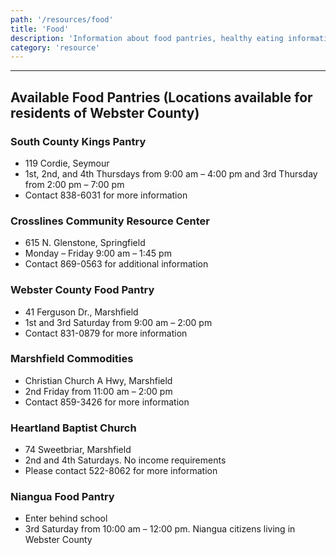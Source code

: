 ```yaml
---
path: '/resources/food'
title: 'Food'
description: 'Information about food pantries, healthy eating information, and other food related resources such as food sensory therapies.'
category: 'resource'
---
```


***

## Available Food Pantries (Locations available for residents of Webster County)

### South County Kings Pantry
- 119 Cordie, Seymour
- 1st, 2nd, and 4th Thursdays from 9:00 am – 4:00 pm and 3rd Thursday from 2:00 pm – 7:00 pm
- Contact 838-6031 for more information

### Crosslines Community Resource Center
- 615 N. Glenstone, Springfield
- Monday – Friday 9:00 am – 1:45 pm
- Contact 869-0563 for additional information

### Webster County Food Pantry
- 41 Ferguson Dr., Marshfield
- 1st and 3rd Saturday from 9:00 am – 2:00 pm
- Contact 831-0879 for more information

### Marshfield Commodities
- Christian Church A Hwy, Marshfield
- 2nd Friday from 11:00 am – 2:00 pm
- Contact 859-3426 for more information

### Heartland Baptist Church
- 74 Sweetbriar, Marshfield
- 2nd and 4th Saturdays. No income requirements
- Please contact 522-8062 for more information 

### Niangua Food Pantry
- Enter behind school
- 3rd Saturday from 10:00 am – 12:00 pm. Niangua citizens living in Webster County